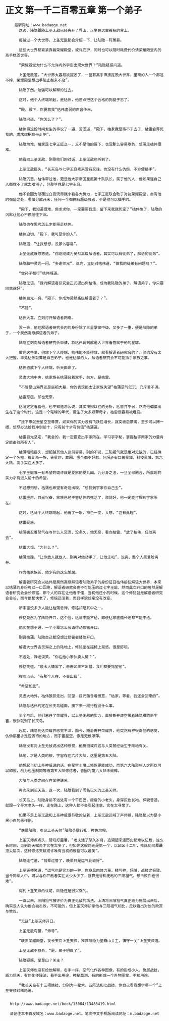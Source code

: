 # 正文 第一千二百零五章 第一个弟子
        最新网址：www.badaoge.net
          这边，陆隐跟随上圣无敌已经离开了界山，正坐在远古羲狃的背上。
      
          每路过一个大世界，上圣无敌都会介绍一下，让陆隐一阵羡慕。
      
          这些大世界都紧紧靠着荣耀殿堂，或许庇护，同时也可以随时耗费代价请荣耀殿堂内的高手稳固世界。
      
          “荣耀殿堂为什么不允许内外宇宙出现大世界？”陆隐疑惑问道。
      
          上圣无敌道，“大世界太容易被摧毁了，一旦有高手直接摧毁大世界，里面的人一个都逃不掉，荣耀殿堂想出手阻止都来不及”。
      
          陆隐了然，勉强可以解释的过去。
      
          这时，他个人终端响起，是枯伟，他差点把这个合格的狗腿子忘了。
      
          “殿，殿下，你要救我”枯伟虚弱的声音传来。
      
          陆隐问道，“你怎么了？”。
      
          枯伟将这段时间发生的事说了一遍，苦涩道，“殿下，枯家我是待不下去了，枯雷会弄死我的，求求你把我带走吧”。
      
          陆隐为难，枯家是七字王庭之一，又不是他的属下，也没那么容易欺负，想带走枯伟很难。
      
          他看向上圣无敌，刚刚他们的对话，上圣无敌也听到了。
      
          上圣无敌摇头，“长天岛与七字王庭素来没有交往，也没有什么仇怨，不方便插手”。
      
          陆隐沉思，枯伟帮过他，更是他大宇帝国皇庭第十队队长，属于他的人，他如果连自己人都救不了就太难堪了，但那毕竟是七字王庭。
      
          他不会因为颠覆过白夜流界就小看各大势力，七字王庭联合敢于对抗荣耀殿堂，自有他的强盛之处，哪怕分散开来，任何一个都拥有超级强者，不是他可以插手的。
      
          “殿下，我知道很难，但求求你，一定要带我走，留下来我就死定了”枯伟急了，陆隐的沉默让他心不停地往下沉。
      
          陆隐也在思考怎么才能带走枯伟。
      
          枯伟迫切，“殿下，我可是你的人”。
      
          陆隐道，“让我想想，没那么容易”。
      
          上圣无敌慢悠悠道，“你刚刚成为昊然高级解语者，其实可以有徒弟了，解语的徒弟”。
      
          陆隐脑中灵光一闪，“多谢师兄”，说完，立刻对枯伟道，“做我的徒弟有问题吗？”。
      
          “做孙子都行”枯伟喊道。
      
          陆隐无语，“我向解语者研究会正式提出你枯伟，成为我陆隐的弟子，解语弟子，你只要同意就好”。
      
          枯伟目光一亮，“殿下，你成为昊然高级解语者了？”。
      
          “不错”。
      
          枯伟大喜，立刻打开解语者网络。
      
          没一会，他在解语者研究会内的身份除了三星掌御中级，又多了一重，便是陆隐的弟子，一个昊然高级解语者的弟子。
      
          陆隐立刻向解语者研究会申请，将枯伟调到解语大世界看管属于他的星球。
      
          做完这些事，他放下个人终端，枯伟能不能得救，就看解语者研究会的了，他也没有太大把握，毕竟枯伟就算是自己弟子，也是枯家的人，解语者研究会不可能插手家族之事。
      
          枯伟也放下个人终端，听天由命了。
      
          灵虚大地中央，枯家族长枯蒲背着双手，前方，是枯雷。
      
          “不管是山海界还是辰祖大墓，你的表现都太让家族失望”枯蒲语气低沉，充斥着不满。
      
          枯雷憋屈，却也无奈。
      
          枯蒲定定看着他，也不知道怎么说，其实按照以往的分析，枯雷并不弱，然而他偏偏出生在了这个时代，这是一个璀璨的年代，诞生了太多妖孽奇才，枯雷很容易被埋没。
      
          “接下来就是星空至尊赛，如果你的实力没有飞跃性增长，就突破启蒙境，至少可以搏一搏，想尽办法给我冲到前十，只有前十才有价值”枯蒲道。
      
          枯雷目光坚定，“我会的，我一定要查出宇家所在，学习宇字秘，掌握枯宇两家的力量肯定能击败所有人”。
      
          枯蒲暗暗摇头，想超越其他人谈何容易，别的不说，三阳祖气就是绝对无敌的，已经确定一个名额，梅比斯一族，天星宗，葬园，哪个都不好惹，何况还有巨兽星域，科技星域，第六大陆，高手实在太多了。
      
          七字王庭唯一有希望的或许就是夏家的夏九幽，九分身之法，一旦全部融合，所展现的实力才有进入前十的希望。
      
          不过想归想，枯蒲也希望有奇迹出现，“想找到宇家你自己去”。
      
          枯雷应声，目光兴奋，家族已经不管枯伟的死活了，那就好，他一定能打探到宇家所在。
      
          这时，枯蒲个人终端响起，他看了一眼，神色一变，大怒，“岂有此理”。
      
          枯雷疑惑。
      
          枯蒲强忍着怒气在与什么人交流，没多久，他无奈，看向枯雷，“放了枯伟，任他离去”。
      
          枯雷大惊，“为什么？”。
      
          枯蒲烦躁，“让你放人就放人，别再对他动手了，让他走吧”，说完，整个人黑着脸离开。
      
          作为枯家族长，他少有的这么憋屈。
      
          解语者研究会以枯伟是昊然高级解语者陆隐弟子的身份征召枯伟前往解语大世界，本来以枯蒲的身份可以一口回绝，解语者研究会也不可能压的过七字王庭，然而此次开口的居然是解语者研究会会长修铭，那个人的存在让他看不懂，当初他还小的时候，这个修铭就是解语者研究会会长，而今他都快老了，修铭还活着，而且样貌丝毫没有改变。
      
          新宇宙没多少人能让枯蒲忌惮，修铭却是其中之一。
      
          修铭竟然为了陆隐开口，这个脸，枯蒲不能不给，即便枯家底蕴长老都不能不给。
      
          他实在想不通，一个小辈怎么会请得动修铭开口。
      
          别说枯蒲，陆隐自己都没想过修铭会替他开口。
      
          解语大世界古灵海之上的陆地上，修铭坐在摇椅上晃悠，很是舒坦。
      
          不远处，禅老淡笑，“你在给小家伙卖人情？”。
      
          修铭笑道，“顺水人情罢了，未来如果不出错，我们都要指望他”。
      
          禅老点头，“有那个人在，不会出错”。
      
          “希望如此”。
      
          灵虚大地外，枯伟狼狈走出，回望，目光蕴含着恨意，“枯家，等着，我还会回来的”。
      
          陆隐与枯伟约定在长天岛碰面，接下来一段行程没什么事。
      
          半个月后，他们离开了荣耀界，以上圣无敌的实力，直接撕开虚空带着陆隐横跨新宇宙，很快就到了长天岛。
      
          起初，陆隐到达荣耀界感觉不深，而今，随着离开荣耀界，他突然有种很奇怪的感觉，仿佛那里才是应该待的地方，而宇宙星空，像是无根浮萍。
      
          陆隐没有对上圣无敌说出这种感觉，他猜测或许这与人类曾经诞生于陆地有关。
      
          陆地，才是人类的根，宇宙存在六片大陆，这里是第五大陆。
      
          他想起当初上圣神威说的话，在星空土壤上修炼更能成功，而第六大陆那些人之所以可以印照，战力也压制同等级第五大陆修炼者，皆因为第六大陆未破碎。
      
          大陆与人类之间存在某种联系。
      
          再次来到长天岛，这一次，陆隐看到了闻名已久的上圣天师。
      
          长天岛上，陆隐身前不远处有一个干巴巴，瘦瘦的小老头，身穿灰色长袍，样貌普通，就跟一个寻常老头一样，走在路上，这种人都不会引起注意，实在太寻常了。
      
          如果不是上圣无敌和上圣神威很恭敬的站着，上圣无敌还喊了声师尊，陆隐都以为是小黑小白的恶作剧。
      
          “晚辈陆隐，参见上圣天师”陆隐恭敬行礼，神色肃穆。
      
          上圣天师点点头，赞叹打量着，“老夫活了悠久岁月，追溯起来连历史都难以记载，这么长时间，见到的天赋奇才实在太多了，但如你这般的还是第一个，以区区十二年，修炼到同辈最顶尖层次，这种修炼天赋或许唯有当初的辰祖可以媲美”。
      
          陆隐连忙道，“前辈过誉了，晚辈只是运气比较好”。
      
          上圣天师笑道，“运气也是实力的一种，你身具肉体力量，精气神，场域，战技之极致，当今同辈人中，可以与你匹敌者实在太少太少了，就算是号称无敌的三阳祖气，想击败你也很难“。
      
          得到上圣天师的认可，陆隐还是很兴奋的。
      
          一直以来，三阳祖气被评价为真正无敌的功法，上清将三阳祖气真正威力施展出来后，确实没人认为他会被击败，不可能的，但上圣天师却拿他与三阳祖气相比，足以看出对他的欣赏与赞叹。
      
          “无敌”上圣天师开口。
      
          上圣无敌弯腰，“师尊”。
      
          “联系荣耀殿堂，我长天岛上圣天师，推荐陆隐为至尊山关主，镇守一关”上圣天师道。
      
          上圣无敌不意外，“是，弟子明白了”。
      
          陆隐疑惑，至尊山？关主？
      
          上圣天师也没有给他解释，右手一挥，空气化作各种图像，有的形成小人，施展战技，威力惊天，有的化作阵法，看不出用途，神秘莫测，有的形成一个外物图案，不知用途。
      
          “我长天岛有十三项绝技，分别为一秘术，五阵法和七战技，你自己看看想学哪一个”上圣天师对陆隐道。
      
      
      http://www.badaoge.net/book/13084/13483419.html
      
      请记住本书首发域名：www.badaoge.net。笔尖中文手机版阅读网址：m.badaoge.net